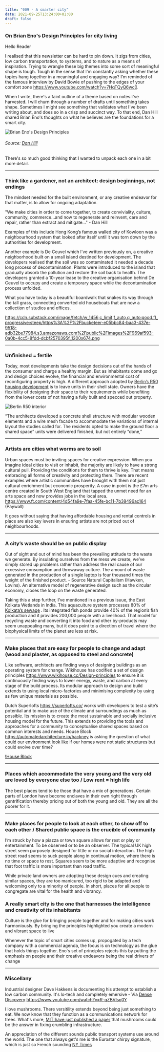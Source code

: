 ```yaml
---
title: "009 - A smarter city"
date: 2021-09-25T13:24:00+01:00
draft: false
---
```


### On Brian Eno's Design Principles for city living


Hello Reader


I realised that this newsletter can be hard to pin down. It zigs from cities, low carbon transportation, to systems, and to nature as a means of inspiration. Trying to wrangle these big themes into some sort of meaningful shape is tough. Tough in the sense that I'm constantly asking whether these topics hang together in a meaningful and engaging way? I'm reminded of the famous interview by David Bowie of pushing to the edges of your comfort zone https://www.youtube.com/watch?v=7HqTQyQ6wc0. 

When I write, there's a faint outline of a theme based on notes I've harvested. I will churn through a number of drafts until something takes shape. Sometimes I might see something that validates what I've been writing about, and does so in a crisp and succinct way. To that end, Dan Hill shared Brian Eno's thoughts on what he believes are the foundations for a smart city.   

![Brian Eno's Design Principles](/img/eno_Design_principles.jpg)
###### Source: [Dan Hill](https://medium.com/dark-matter-and-trojan-horses/working-with-brian-eno-on-design-principles-for-streets-cf873b039c9f) 

There's so much good thinking that I wanted to unpack each one in a bit more detail. 

- - - 

### Think like a gardener, not an architect: design beginnings, not endings

The mindset needed for the built environment, or any creative endeavor for that matter, is to allow for ongoing adaptation.  

"We make cities in order to come together, to create conviviality, culture, community, commerce...and now to regenerate and reinvent, care and repair, rather than extract and mitigate..." - Dan Hill

Examples of this include Hong Kong’s famous walled city of Kowloon was a neighbourhood system that looked after itself until it was torn down by the authorities for development. 

Another example is De Ceuvel which I've written previously on, a creative neighborhood built on a small island destined for development. The developers realised that the soil was so contaminated it needed a decade long process of decontamination. Plants were introduced to the island that gradually absorb the pollution and restore the soil back to health. The developers granted a 10-year lease to the creative organisation behind De Ceuvel to occupy and create a temporary space while the decontamination process unfolded.

What you have today is a beautiful boardwalk that snakes its way through the tall grass, connecting converted old houseboats that are now a collection of studios and offices.

https://cdn.substack.com/image/fetch/w_1456,c_limit,f_auto,q_auto:good,fl_progressive:steep/https%3A%2F%2Fbucketeer-e05bbc84-baa3-437e-9518-adb32be77984.s3.amazonaws.com%2Fpublic%2Fimages%2F969af593-0a0b-4cc5-8fdd-dcbf2570395f_1200x674.png


- - - 

### Unfinished = fertile

Today, most developments take the design decisions out of the hands of the consumer and charge a healthy margin. But as inhabitants come and go and design choices evolve, the financial and environmental cost of reconfiguring property is high. A different approach adopted by [Berlin’s R50 housing development](https://metropolismag.com/projects/dont-call-it-a-commune-inside-berlin-radical-cohousing-project/ ) is to leave units in their shell state.  Owners have the flexibility of designing their space to their requirements while benefiting from the lower costs of not having a fully built and specced out property. 

![Berlin R50 interior](https://sdg-migration-met.s3.amazonaws.com/wp-content/uploads/2021/07/12212642/85622d474714a5d71ce0e58f336e312b-R504484.jpg)
  
“The architects developed a concrete shell structure with modular wooden elements and a wire mesh facade to accommodate the variations of internal layout the studies called for. The residents opted to make the ground floor a shared space” units were delivered finished, but not entirely “done,”
- - - 

### Artists are cities what worms are to soil

Urban spaces must be inviting spaces for creative expression. When you imagine ideal cities to visit or inhabit, the majority are likely to have a strong cultural pull. Providing the conditions for them to thrive is key. That means embracing all forms of creativity and protecting them. There are recent examples where artistic communities have brought with them not just cultural enrichment but economic prosperity. A case in point is the £7m arts centre created in South West England that tapped the unmet need for an arts space and now provides jobs in the local area. https://www.ft.com/content/4d54fa9e-7faa-45fe-bc11-7b38496ac164 (Paywall)

It goes without saying that having affordable housing and rental controls in place are also key levers in ensuring artists are not priced out of neighbourhoods. 

- - - 

### A city’s waste should be on public display

Out of sight and out of mind has been the prevailing attitude to the waste we generate. By insulating ourselves from the mess we create, we’ve simply stored up problems rather than address the real cause of our excessive consumption and throwaway culture. The amount of waste generated in the production of a single laptop is four thousand times the weight of the finished product. - Source Natural Capitalism (Hawken, Lovins). An alternative model of regenerative design such as the circular economy, closes the loop on the waste generated. 

Taking this a step further, I’ve mentioned in a previous isuue, the East Kolkata Wetlands in India. This aquaculture system processes 80% of [Kolkata’s sewage](https://solar.lowtechmagazine.com/2021/03/urban-fish-ponds-low-tech-sewage-treatment-for-towns-and-cities.html) . Its integrated fish ponds provide 40% of the region’s fish production and it provides 200,000 people with a livelihood. That model for recycling waste and converting it into food and other by-products may seem unappealing many, but it does point to a direction of travel where the biophysical limits of the planet are less at risk.

- - - 

### Make places that are easy for people to change and adapt (wood and plaster, as opposed to steel and concrete)

Like software, architects are finding ways of designing buildings as an operating system for change. Wikihouse has codified a set of design principles https://www.wikihouse.cc/Design-principles to ensure it is continuously finding ways to lower energy, waste, and carbon at every stage of the build process. Its modular approach to design and build extends to using local micro-factories and minimising complexity by using as few unique materials as possible.

Dutch Superlofts https://superlofts.co/ works with developers to test a site’s potential and to make use of the climate and surroundings as much as possible. Its mission is to create the most sustainable and socially inclusive housing model for the future. This extends to providing the tools and approaches for a community to conceptualise shared spaces based on common interests and needs. House Block https://automatedarchitecture.io/hackney is asking the question of what could our environment look like if our homes were not static structures but could evolve over time? 

[!House Block](https://automatedarchitecture.io/wp-content/uploads/2021/03/CAM_Side_01-1-1024x1024.jpg)
- - -

### Places which accommodate the very young and the very old are loved by everyone else too / Low rent = high life

The best places tend to be those that have a mix of generations. Certain parts of London have become enclaves in their own right through gentrification thereby pricing out of both the young and old. They are all the poorer for it. 

- - -

### Make places for people to look at each other, to show off to each other / Shared public space is the crucible of community

I’m struck by how a piazza or town square allows for rest or play or entertainment. To be observed or to be an observer. The typical UK high street seem purposely designed for little or no social interaction. The high street road seems to suck people along in continual motion, where there is no time or space to rest. Squares seem to be more adaptive and recognise that foot traffic is more important than road traffic. 

While private land owners are adopting these design cues and creating similar spaces, they are too manicured, too rigid to be adapted and welcoming only to a minority of people.  In short, places for all people to congregate are vital for the health and vibrancy. 

### A really smart city is the one that harnesses the intelligence and creativity of its inhabitants 

Culture is the glue for bringing people together and for making cities work harmoniously. By bringing the principles highlighted you create a modern and vibrant space to live


Whenever the topic of smart cities comes up, propogated by a tech company with a commercial agenda, the focus is on technology as the glue that holds things together. Eno's set of principles rejects this by putting the emphasis on people and their creative endeavors being the real drivers of change
- - - - 

### Miscellany

Industrial designer Dave Hakkens is documenting his attempt to establish a low carbon community. It's lo-tech and completely emersive - Via [Dense Discovery](https://www.densediscovery.com) https://www.youtube.com/watch?v=R-qZBVlsq0Y 

I love mushrooms. There versitility extends beyond being just something to eat. We now know that they function as a communications network for trees. What's more, [MIT have just published a paper](https://www.technologyreview.com/2017/08/24/149506/how-mushrooms-could-repair-our-crumbling-infrastructure/amp/?__twitter_impression=true) that mushrooms could be the answer in fixing crumbling infrastructure.  

An appreciation of the different sounds public transport systems use around the world. The one that always get's me is the Eurostar chirpy signature, which is just so French sounding [NY Times](https://www.nytimes.com/interactive/2021/08/13/arts/subway-train-sounds.html)